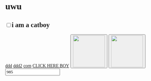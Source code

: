 <!DOCTYPE html>
<html lang="en">
<head>
    <meta charset="UTF-8" />
    <meta name="viewport" content="width=device-width, initial-scale=1.0" />
    <style>
        * {
            font-family: "Comic Sans MS", "Comic Sans";
        }
    </style>
    <title>LOLOLOLO</title>
</head>
<body>
    <h1>uwu</h1>
    <h2><input type="checkbox" class="catboy" />i am a catboy</h2>
    <a href="?ddd">ddd</a>
    <a href="?ddd2">ddd2</a>
    <a href="?corn">corn</a>
    <a href="https://minislel.github.io">CLICK HERE BOY</a>
    <button class="napierdalacz">
        <img src="https://i.imgur.com/31fA5CM.png" width="100" height="100" />
    </button>
    <button class="napierdalacz-stop">
        <img src="https://i.imgur.com/sgQXzaw.png" width="100" height="100" alt="" />
    </button>
    <input type="number" class="loyalityId" value="985" />
    <script>
        let coupons = [
            37125,
            53279,
            53705,
            53742,
            53746,
            53748,
            53765,
            53801,
            53802,
            53803,
            53804,
            53805,
            53806,
            53807,
            53808,
            53809,
            53810,
        ];
        let intid = null;
        document.querySelector(".napierdalacz").addEventListener("click", () => {
            if (intid) clearInterval(intid);
            intid = setInterval(() => {
                getPrize(
                    mcd.bridge,
                    parseInt(document.querySelector(".loyalityId").value)
                );
            }, 2500);
        });
        document.querySelector(".napierdalacz-stop").addEventListener("click", () => {
            if (intid) clearInterval(intid);
        });
        document.addEventListener("mcdBridgeReady", function (e) {
            console.log(mcd);
            console.log(JSON.stringify(mcd));
            console.log(mcd.bridge);
            console.log(JSON.stringify(mcd.bridge));
            console.log(typeof mcd);
            console.log(typeof mcd.bridge);
            console.log("gowno");
            let offerActivation = mcd.bridge.message("offerActivation");
            let deals = mcd.bridge.message("deals");
            let user = mcd.bridge.message("user");
            user.send({
                promptlogin: true
            });
            user.on("data", function (data) {
                console.log("chuj");
                console.log(data);
                console.log(typeof data);
                console.log(typeof mcd);
                console.log(typeof mcd.bridge);
                console.log("chuj");
                //   getPrize(offerActivation);
                let i = 985;
            });
            user.on("error", function (error) {});
            user.on("done", function () {});
        });
        function getPrize(bridge, loyalityId) {
            let couponId = coupons[Math.floor(Math.random() * coupons.length) + 1 - 1];
            let offerActivation = bridge.message("offerActivation")
            let offers = bridge.message("offers")
            offers.send({
                getRedeemedOffers: true
            });
            offerActivation.send({
                loyaltyId: 2400,
                autoActivate: false,
                rewardId: 97983
            });
            offerActivation.on("data", function (data) {
                console.log("offer activation data", loyalityId, data[0]);
            });
            offerActivation.on("error", function (error) {
                console.warn("MCD ERROR", loyalityId, JSON.stringify(error));
            });
            offerActivation.on("done", function () {
                console.log("corn done 11", loyalityId);
                console.log(offers);
                console.log(JSON.stringify(offers));
            });

            offers.on("data", function (data) {
                console.log("offers data", loyalityId, data[0]);
            });
            offers.on("error", function (error) {
                console.warn("offers MCD ERROR", loyalityId, JSON.stringify(error));
            });
            offers.on("done", function () {
                console.log("offers done 22", loyalityId);
            });
        }
    </script>
    <script src="//cdn.jsdelivr.net/npm/eruda"></script>
    <script>
        eruda.init();
    </script>
</body>
</html>
